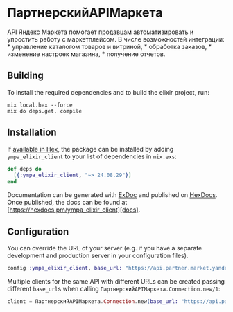 # ПартнерскийAPIМаркета

API Яндекс Маркета помогает продавцам автоматизировать и упростить работу с маркетплейсом.  В числе возможностей интеграции:  * управление каталогом товаров и витриной,  * обработка заказов,  * изменение настроек магазина,  * получение отчетов. 

## Building

To install the required dependencies and to build the elixir project, run:

```console
mix local.hex --force
mix do deps.get, compile
```

## Installation

If [available in Hex][], the package can be installed by adding `ympa_elixir_client` to
your list of dependencies in `mix.exs`:

```elixir
def deps do
  [{:ympa_elixir_client, "~> 24.08.29"}]
end
```

Documentation can be generated with [ExDoc][] and published on [HexDocs][]. Once published, the docs can be found at
[https://hexdocs.pm/ympa_elixir_client][docs].

## Configuration

You can override the URL of your server (e.g. if you have a separate development and production server in your
configuration files).

```elixir
config :ympa_elixir_client, base_url: "https://api.partner.market.yandex.ru"
```

Multiple clients for the same API with different URLs can be created passing different `base_url`s when calling
`ПартнерскийAPIМаркета.Connection.new/1`:

```elixir
client = ПартнерскийAPIМаркета.Connection.new(base_url: "https://api.partner.market.yandex.ru")
```

[exdoc]: https://github.com/elixir-lang/ex_doc
[hexdocs]: https://hexdocs.pm
[available in hex]: https://hex.pm/docs/publish
[docs]: https://hexdocs.pm/ympa_elixir_client
